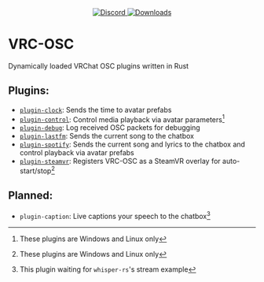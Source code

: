 <div align="center">
  <a href="https://discord.shaybox.com">
    <img alt="Discord" src="https://img.shields.io/discord/824865729445888041?color=404eed&label=Discord&logo=Discord&logoColor=FFFFFF">
  </a>
  <a href="https://github.com/shaybox/vrc-osc/releases/latest">
    <img alt="Downloads" src="https://img.shields.io/github/downloads/shaybox/vrc-osc/total?color=3fb950&label=Downloads&logo=github&logoColor=FFFFFF">
  </a>
</div>

# VRC-OSC

Dynamically loaded VRChat OSC plugins written in Rust

## Plugins:

- [`plugin-clock`](/plugin-clock): Sends the time to avatar prefabs
- [`plugin-control`](/plugin-control): Control media playback via avatar parameters[^1]
- [`plugin-debug`](/plugin-debug): Log received OSC packets for debugging
- [`plugin-lastfm`](/plugin-lastfm): Sends the current song to the chatbox
- [`plugin-spotify`](/plugin-spotify): Sends the current song and lyrics to the chatbox and control playback via avatar prefabs
- [`plugin-steamvr`](/plugin-steamvr): Registers VRC-OSC as a SteamVR overlay for auto-start/stop[^1]

## Planned:

- `plugin-caption`: Live captions your speech to the chatbox[^2]

[^1]: These plugins are Windows and Linux only
[^2]: This plugin waiting for `whisper-rs`'s stream example